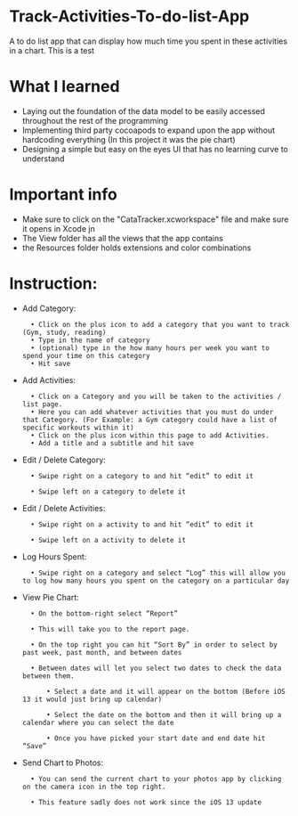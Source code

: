 # Track-Activities-To-do-list-App
A to do list app that can display how much time you spent in these activities in a chart. This is a test


# What I learned
- Laying out the foundation of the data model to be easily accessed throughout the rest of the programming
- Implementing third party cocoapods to expand upon the app without hardcoding everything (In this project it was the pie chart)
- Designing a simple but easy on the eyes UI that has no learning curve to understand



# Important info
- Make sure to click on the "CataTracker.xcworkspace" file and make sure it opens in Xcode jn
- The View folder has all the views that the app contains
- the Resources folder holds extensions and color combinations


# Instruction:

- Add Category: 

		• Click on the plus icon to add a category that you want to track (Gym, study, reading)
		• Type in the name of category 
		• (optional) type in the how many hours per week you want to spend your time on this category
		• Hit save

- Add Activities:

		• Click on a Category and you will be taken to the activities / list page.
		• Here you can add whatever activities that you must do under that Category. (For Example: a Gym category could have a list of specific workouts within it)
		• Click on the plus icon within this page to add Activities. 
		• Add a title and a subtitle and hit save

- Edit / Delete Category:

		• Swipe right on a category to and hit “edit” to edit it
	
		• Swipe left on a category to delete it

- Edit / Delete Activities:

		• Swipe right on a activity to and hit “edit” to edit it
	
		• Swipe left on a activity to delete it

- Log Hours Spent:

		• Swipe right on a category and select “Log” this will allow you to log how many hours you spent on the category on a particular day

- View Pie Chart:

		• On the bottom-right select “Report”
	
		• This will take you to the report page.
	
		• On the top right you can hit “Sort By” in order to select by past week, past month, and between dates
	
		• Between dates will let you select two dates to check the data between them.
	
			• Select a date and it will appear on the bottom (Before iOS 13 it would just bring up calendar)
	
			• Select the date on the bottom and then it will bring up a calendar where you can select the date
	
			• Once you have picked your start date and end date hit “Save”

- Send Chart to Photos:

		• You can send the current chart to your photos app by clicking on the camera icon in the top right.
	
		• This feature sadly does not work since the iOS 13 update
	


